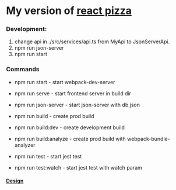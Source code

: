 # My version of [react pizza](https://github.com/Archakov06/react-pizza)

### Development:

1. change api in ./src/services/api.ts from MyApi to JsonServerApi.
2. npm run json-server
3. npm run start

### Commands

* npm run start - start webpack-dev-server
* npm run serve - start frontend server in build dir
* npm run json-server - start json-server with db.json

* npm run build - create prod build
* npm run build:dev - create development build
* npm run build:analyze - create prod build with webpack-bundle-analyzer

* npm run test - start jest test
* npm run test:watch - start jest test with watch param

#### [Design](https://www.figma.com/file/wWUnQwvRDWBfPx1v1pCAfO/React-Pizza?node-id=0%3A1)
